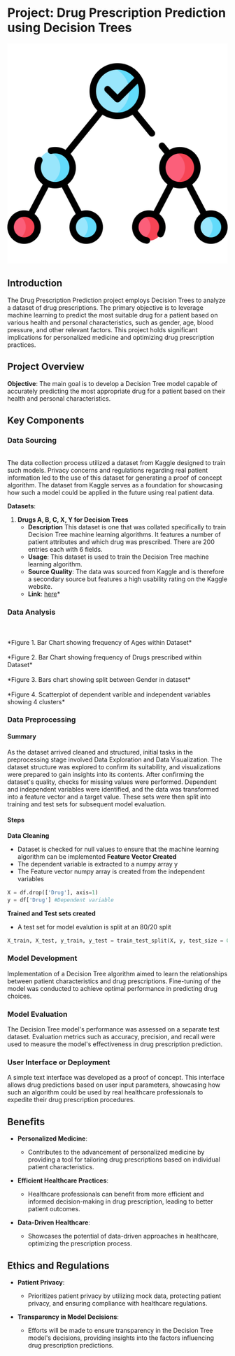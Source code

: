 # Project: Drug Prescription Prediction using Decision Trees

![DecisionTree](Images/decisiontree.png)

## Introduction

The Drug Prescription Prediction project employs Decision Trees to analyze a dataset of drug prescriptions. The primary objective is to leverage machine learning to predict the most suitable drug for a patient based on various health and personal characteristics, such as gender, age, blood pressure, and other relevant factors. This project holds significant implications for personalized medicine and optimizing drug prescription practices.

## Project Overview

**Objective**: The main goal is to develop a Decision Tree model capable of accurately predicting the most appropriate drug for a patient based on their health and personal characteristics.

## Key Components

### Data Sourcing
<br>
 The data collection process utilized a dataset from Kaggle designed to train such models. Privacy concerns and regulations regarding real patient information led to the use of this dataset for generating a proof of concept algorithm. The dataset from Kaggle serves as a foundation for showcasing how such a model could be applied in the future using real patient data.

**Datasets**:
1. **Drugs A, B, C, X, Y for Decision Trees**
     - **Description** This dataset is one that was collated specifically to train Decision Tree machine learning algorithms. It features a number of patient attributes and which drug was prescribed. There are 200 entries each with 6 fields.
     - **Usage**: This dataset is used to train the Decision Tree machine learning algorithm.
     - **Source Quality**: The data was sourced from Kaggle and is therefore a secondary source but features a high usability rating on the Kaggle website.
     - **Link**: [here](https://www.kaggle.com/datasets/pablomgomez21/drugs-a-b-c-x-y-for-decision-trees)* 

### Data Analysis
<br>

<br>
*Figure 1. Bar Chart showing frequency of Ages within Dataset*
<br>

<br>
*Figure 2. Bar Chart showing frequency of Drugs prescribed within Dataset*
<br>

<br>
*Figure 3. Bars chart showing split between Gender in dataset*
<br>

<br>
*Figure 4. Scatterplot of dependent varible and independent variables showing 4 clusters*
<br>

### Data Preprocessing

#### Summary
As the dataset arrived cleaned and structured, initial tasks in the preprocessing stage involved Data Exploration and Data Visualization. The dataset structure was explored to confirm its suitability, and visualizations were prepared to gain insights into its contents. After confirming the dataset's quality, checks for missing values were performed. Dependent and independent variables were identified, and the data was transformed into a feature vector and a target value. These sets were then split into training and test sets for subsequent model evaluation.

#### Steps
**Data Cleaning**
- Dataset is checked for null values to ensure that the machine learning algorithm can be implemented
**Feature Vector Created**
- The dependent variable is extracted to a numpy array y
- The Feature vector numpy array is created from the independent variables
```Python
X = df.drop(['Drug'], axis=1)
y = df['Drug'] #Dependent variable
```
**Trained and Test sets created**
- A test set for model evalution is split at an 80/20 split
```Python
X_train, X_test, y_train, y_test = train_test_split(X, y, test_size = 0.2, random_state = 0)
```

### Model Development
Implementation of a Decision Tree algorithm aimed to learn the relationships between patient characteristics and drug prescriptions. Fine-tuning of the model was conducted to achieve optimal performance in predicting drug choices.

### Model Evaluation
The Decision Tree model's performance was assessed on a separate test dataset. Evaluation metrics such as accuracy, precision, and recall were used to measure the model's effectiveness in drug prescription prediction.

### User Interface or Deployment
A simple text interface was developed as a proof of concept. This interface allows drug predictions based on user input parameters, showcasing how such an algorithm could be used by real healthcare professionals to expedite their drug prescription procedures.

## Benefits

- **Personalized Medicine**:
  - Contributes to the advancement of personalized medicine by providing a tool for tailoring drug prescriptions based on individual patient characteristics.

- **Efficient Healthcare Practices**:
  - Healthcare professionals can benefit from more efficient and informed decision-making in drug prescription, leading to better patient outcomes.

- **Data-Driven Healthcare**:
  - Showcases the potential of data-driven approaches in healthcare, optimizing the prescription process.

## Ethics and Regulations

- **Patient Privacy**:
  - Prioritizes patient privacy by utilizing mock data, protecting patient privacy, and ensuring compliance with healthcare regulations.

- **Transparency in Model Decisions**:
  - Efforts will be made to ensure transparency in the Decision Tree model's decisions, providing insights into the factors influencing drug prescription predictions.
